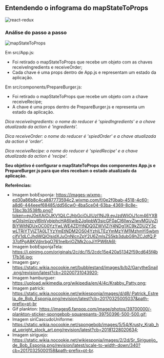 ## Entendendo o infograma do mapStateToProps

![react-redux](https://i.postimg.cc/j50R8JFQ/connect-info.png)

### Análise do passo a passo
![mapStateToProps](https://i.postimg.cc/rpt8C9Qw/connect.png)

Em src/App.js:
- Foi retirado o mapStateToProps que recebe um objeto com as chaves receiveIngredients e receiveOrder;
- Cada chave é uma props dentro de App.js e representam um estado da aplicação.

Em src/components/PrepareBurger.js:
- Foi retirado o mapStateToProps que recebe um objeto com a chave receiveRecipe;
- A chave é uma props dentro de PrepareBurger.js e representa um estado da aplicação.

*Dica receiveIngredients: o nome do reducer é 'spiedIngredients' e a chave atualizada da action é 'ingredients'.*

*Dica receiveOrder: o nome do reducer é 'spiedOrder' e a chave atualizada da action é 'order'.*

*Dica receiveRecipe: o nome do reducer é 'spiedRecipe' e a chave atualizada da action é 'recipe'.*

**Seu objetivo é configurar o mapStateToProps dos componentes App.js e PrepareBurger.js para que eles recebam o estado atualizado da aplicação.**

**Referências:**

- Imagem bobEsponja: https://images-wixmp-ed30a86b8c4ca887773594c2.wixmp.com/f/0e2f0bab-4518-4c60-a8d6-444eeef68485/dd56cw0-4ba5ce04-63ba-4369-8c8e-13bc3b3538fb.png?token=eyJ0eXAiOiJKV1QiLCJhbGciOiJIUzI1NiJ9.eyJzdWIiOiJ1cm46YXBwOiIsImlzcyI6InVybjphcHA6Iiwib2JqIjpbW3sicGF0aCI6IlwvZlwvMGUyZjBiYWItNDUxOC00YzYwLWE4ZDYtNDQ0ZWVlZjY4NDg1XC9kZDU2Y3cwLTRiYTVjZTA0LTYzYmEtNDM2OS04YzhlLTEzYmMzYjM1MzhmYi5wbmcifV1dLCJhdWQiOlsidXJuOnNlcnZpY2U6ZmlsZS5kb3dubG9hZCJdfQ.P37ofPgA8KVdnrbgO761nelbriOZMk2coJiYPW6tA6I;
- Imagem bobEsponjaTela: https://i.pinimg.com/originals/2c/dc/15/2cdc15e420a51342f59cd645f4b17b36.jpg;
- Imagem gary: https://static.wikia.nocookie.net/bubblestand/images/b/b2/GarytheSnail.png/revision/latest?cb=20200731043920;
- Imagem hamburguer: https://upload.wikimedia.org/wikipedia/en/4/4c/Krabby_Patty.png;
- Imagem patrick: https://static.wikia.nocookie.net/wikiesponja/images/d/d8/;Patrick_Estrela_de_Bob_Esponja.png/revision/latest?cb=20170325005037&path-prefix=pt-br
- Gif plankton: https://images6.fanpop.com/image/photos/39700000/-plankton-sticker-spongebob-squarepants-39750396-500-500.gif;
- Imagem siriCascudoUniforme: https://static.wikia.nocookie.net/spongebob/images/5/54/Krusty_Krab_hat_upright_stock_art.png/revision/latest?cb=20181228020634;
- Imagem siriguejo: https://static.wikia.nocookie.net/wikiesponja/images/2/2d/Sr_Sirigueijo_de_Bob_Esponja.png/revision/latest/scale-to-width-down/340?cb=20170325000158&path-prefix=pt-br.
